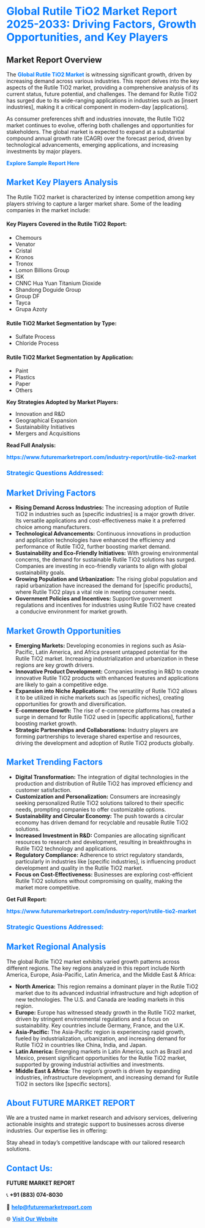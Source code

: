 <h1 style="color: #007BFF;">Global Rutile TiO2 Market Report 2025-2033: Driving Factors, Growth Opportunities, and Key Players</h1>

<section id="overview">
<h2>Market Report Overview</h2>
<p>The <a href="https://www.futuremarketreport.com/industry-report/rutile-tio2-market" style="color: #007BFF; text-decoration: none;"><strong>Global Rutile TiO2 Market</strong></a> is witnessing significant growth, driven by increasing demand across various industries. This report delves into the key aspects of the Rutile TiO2 market, providing a comprehensive analysis of its current status, future potential, and challenges. The demand for Rutile TiO2 has surged due to its wide-ranging applications in industries such as [insert industries], making it a critical component in modern-day [applications].</p>
<p>As consumer preferences shift and industries innovate, the Rutile TiO2 market continues to evolve, offering both challenges and opportunities for stakeholders. The global market is expected to expand at a substantial compound annual growth rate (CAGR) over the forecast period, driven by technological advancements, emerging applications, and increasing investments by major players.</p>
</section>

<section id="overview">
<p><a href="https://www.futuremarketreport.com/request-sample/reportId=27406" style="color: #007BFF; text-decoration: none;"><strong>Explore Sample Report Here</strong></a></p>
</section>

<section id="key-players">
<h2 style="color: #007BFF;">Market Key Players Analysis</h2>
<p>The Rutile TiO2 market is characterized by intense competition among key players striving to capture a larger market share. Some of the leading companies in the market include:</p>
<h4>Key Players Covered in the Rutile TiO2 Report:</h4>
<ul><li>Chemours</li><li>Venator</li><li>Cristal</li><li>Kronos</li><li>Tronox</li><li>Lomon Billions Group</li><li>ISK</li><li>CNNC Hua Yuan Titanium Dioxide</li><li>Shandong Doguide Group</li><li>Group DF</li><li>Tayca</li><li>Grupa Azoty</li></ul>
<h4>Rutile TiO2 Market Segmentation by Type:</h4>
<ul><li>Sulfate Process</li><li>Chloride Process</li></ul>

<h4>Rutile TiO2 Market Segmentation by Application:</h4>
<ul><li>Paint</li><li>Plastics</li><li>Paper</li><li>Others</li></ul>
<p><strong>Key Strategies Adopted by Market Players:</strong></p>
<ul>
<li>Innovation and R&D</li>
<li>Geographical Expansion</li>
<li>Sustainability Initiatives</li>
<li>Mergers and Acquisitions</li>
</ul>
</section>

<section>
<p><strong>Read Full Analysis: </strong></p><a href="https://www.futuremarketreport.com/industry-report/rutile-tio2-market" style="color: #007BFF; text-decoration: none;"><strong>https://www.futuremarketreport.com/industry-report/rutile-tio2-market</strong></a>
<h3 style="color: #007BFF;">Strategic Questions Addressed:</h3>
</section>

<section id="driving-factors">
<h2 style="color: #007BFF;">Market Driving Factors</h2>
<ul>
<li><strong>Rising Demand Across Industries:</strong> The increasing adoption of Rutile TiO2 in industries such as [specific industries] is a major growth driver. Its versatile applications and cost-effectiveness make it a preferred choice among manufacturers.</li>
<li><strong>Technological Advancements:</strong> Continuous innovations in production and application technologies have enhanced the efficiency and performance of Rutile TiO2, further boosting market demand.</li>
<li><strong>Sustainability and Eco-Friendly Initiatives:</strong> With growing environmental concerns, the demand for sustainable Rutile TiO2 solutions has surged. Companies are investing in eco-friendly variants to align with global sustainability goals.</li>
<li><strong>Growing Population and Urbanization:</strong> The rising global population and rapid urbanization have increased the demand for [specific products], where Rutile TiO2 plays a vital role in meeting consumer needs.</li>
<li><strong>Government Policies and Incentives:</strong> Supportive government regulations and incentives for industries using Rutile TiO2 have created a conducive environment for market growth.</li>
</ul>
</section>

<section id="growth-opportunities">
<h2 style="color: #007BFF;">Market Growth Opportunities</h2>
<ul>
<li><strong>Emerging Markets:</strong> Developing economies in regions such as Asia-Pacific, Latin America, and Africa present untapped potential for the Rutile TiO2 market. Increasing industrialization and urbanization in these regions are key growth drivers.</li>
<li><strong>Innovative Product Development:</strong> Companies investing in R&D to create innovative Rutile TiO2 products with enhanced features and applications are likely to gain a competitive edge.</li>
<li><strong>Expansion into Niche Applications:</strong> The versatility of Rutile TiO2 allows it to be utilized in niche markets such as [specific niches], creating opportunities for growth and diversification.</li>
<li><strong>E-commerce Growth:</strong> The rise of e-commerce platforms has created a surge in demand for Rutile TiO2 used in [specific applications], further boosting market growth.</li>
<li><strong>Strategic Partnerships and Collaborations:</strong> Industry players are forming partnerships to leverage shared expertise and resources, driving the development and adoption of Rutile TiO2 products globally.</li>
</ul>
</section>

<section id="trending-factors">
<h2 style="color: #007BFF;">Market Trending Factors</h2>
<ul>
<li><strong>Digital Transformation:</strong> The integration of digital technologies in the production and distribution of Rutile TiO2 has improved efficiency and customer satisfaction.</li>
<li><strong>Customization and Personalization:</strong> Consumers are increasingly seeking personalized Rutile TiO2 solutions tailored to their specific needs, prompting companies to offer customizable options.</li>
<li><strong>Sustainability and Circular Economy:</strong> The push towards a circular economy has driven demand for recyclable and reusable Rutile TiO2 solutions.</li>
<li><strong>Increased Investment in R&D:</strong> Companies are allocating significant resources to research and development, resulting in breakthroughs in Rutile TiO2 technology and applications.</li>
<li><strong>Regulatory Compliance:</strong> Adherence to strict regulatory standards, particularly in industries like [specific industries], is influencing product development and quality in the Rutile TiO2 market.</li>
<li><strong>Focus on Cost-Effectiveness:</strong> Businesses are exploring cost-efficient Rutile TiO2 solutions without compromising on quality, making the market more competitive.</li>
</ul>
</section>

<section>
<p><strong>Get Full Report: </strong></p><a href="https://www.futuremarketreport.com/industry-report/rutile-tio2-market" style="color: #007BFF; text-decoration: none;"><strong>https://www.futuremarketreport.com/industry-report/rutile-tio2-market</strong></a>
<h3 style="color: #007BFF;">Strategic Questions Addressed:</h3>
</section>


<section id="regional-analysis">
<h2 style="color: #007BFF;">Market Regional Analysis</h2>
<p>The global Rutile TiO2 market exhibits varied growth patterns across different regions. The key regions analyzed in this report include North America, Europe, Asia-Pacific, Latin America, and the Middle East & Africa:</p>
<ul>
<li><strong>North America:</strong> This region remains a dominant player in the Rutile TiO2 market due to its advanced industrial infrastructure and high adoption of new technologies. The U.S. and Canada are leading markets in this region.</li>
<li><strong>Europe:</strong> Europe has witnessed steady growth in the Rutile TiO2 market, driven by stringent environmental regulations and a focus on sustainability. Key countries include Germany, France, and the U.K.</li>
<li><strong>Asia-Pacific:</strong> The Asia-Pacific region is experiencing rapid growth, fueled by industrialization, urbanization, and increasing demand for Rutile TiO2 in countries like China, India, and Japan.</li>
<li><strong>Latin America:</strong> Emerging markets in Latin America, such as Brazil and Mexico, present significant opportunities for the Rutile TiO2 market, supported by growing industrial activities and investments.</li>
<li><strong>Middle East & Africa:</strong> The region’s growth is driven by expanding industries, infrastructure development, and increasing demand for Rutile TiO2 in sectors like [specific sectors].</li>
</ul>
</section>

<footer>
<h2 style="color: #007BFF;">About FUTURE MARKET REPORT</h2>
<p>We are a trusted name in market research and advisory services, delivering actionable insights and strategic support to businesses across diverse industries. Our expertise lies in offering:</p>

<p>Stay ahead in today’s competitive landscape with our tailored research solutions.</p>

<h2 style="color: #007BFF;">Contact Us:</h2>
<p><strong>FUTURE MARKET REPORT</strong></p>
<p>📞 <strong>+91 (883) 074-8030</strong></p>
<p>📧 <strong><a href="mailto:help@futuremarketreport.com" style="color: #007BFF;">help@futuremarketreport.com</a></strong></p>
<p>🌐 <strong><a href="https://www.futuremarketreport.com/" style="color: #007BFF;">Visit Our Website</a></strong></p>
</footer>
